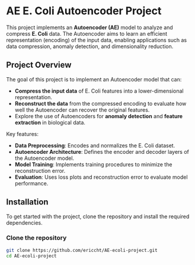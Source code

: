 # AE E. Coli Autoencoder Project

This project implements an **Autoencoder (AE)** model to analyze and compress **E. Coli** data. The Autoencoder aims to learn an efficient representation (encoding) of the input data, enabling applications such as data compression, anomaly detection, and dimensionality reduction. 


## Project Overview
The goal of this project is to implement an Autoencoder model that can:
- **Compress the input data** of E. Coli features into a lower-dimensional representation.
- **Reconstruct the data** from the compressed encoding to evaluate how well the Autoencoder can recover the original features.
- Explore the use of Autoencoders for **anomaly detection** and **feature extraction** in biological data.

Key features:
- **Data Preprocessing**: Encodes and normalizes the E. Coli dataset.
- **Autoencoder Architecture**: Defines the encoder and decoder layers of the Autoencoder model.
- **Model Training**: Implements training procedures to minimize the reconstruction error.
- **Evaluation**: Uses loss plots and reconstruction error to evaluate model performance.

## Installation
To get started with the project, clone the repository and install the required dependencies.

### Clone the repository
```bash
git clone https://github.com/ericcht/AE-ecoli-project.git
cd AE-ecoli-project
